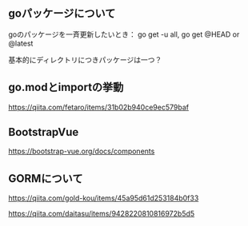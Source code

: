 

## goパッケージについて
goのパッケージを一斉更新したいとき： go get -u all,  go get <repository>@HEAD or @latest

基本的にディレクトリにつきパッケージは一つ？
  
## go.modとimportの挙動
  
https://qiita.com/fetaro/items/31b02b940ce9ec579baf
  
## BootstrapVue
https://bootstrap-vue.org/docs/components

## GORMについて
  https://qiita.com/gold-kou/items/45a95d61d253184b0f33
  
  https://qiita.com/daitasu/items/9428220810816972b5d5

